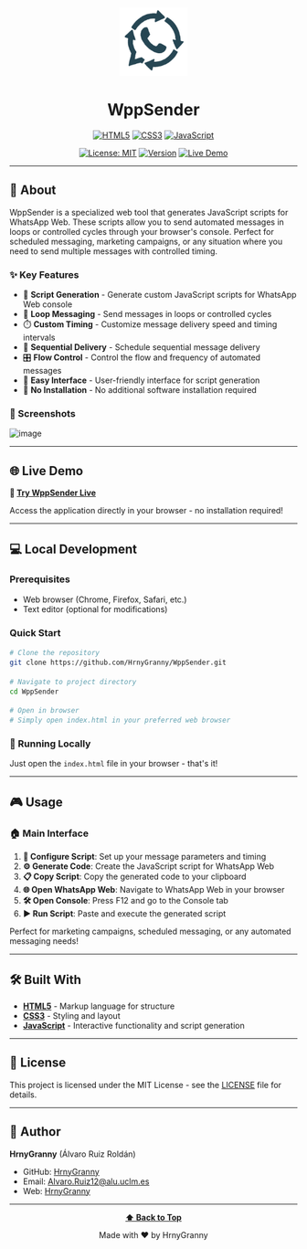 <div align="center">

<!-- LOGO -->
<img src="WppSender/assets/WppSender.png" alt="WppSender Logo" width="120" height="120">

<!-- PROJECT NAME -->
# WppSender

<!-- LANGUAGE BADGES -->
[![HTML5](https://img.shields.io/badge/HTML5-E34F26?style=for-the-badge&logo=html5&logoColor=white)](https://developer.mozilla.org/en-US/docs/Web/HTML)
[![CSS3](https://img.shields.io/badge/CSS3-1572B6?style=for-the-badge&logo=css3&logoColor=white)](https://developer.mozilla.org/en-US/docs/Web/CSS)
[![JavaScript](https://img.shields.io/badge/JavaScript-F7DF1E?style=for-the-badge&logo=javascript&logoColor=black)](https://developer.mozilla.org/en-US/docs/Web/JavaScript)

<!-- STATUS BADGES -->
[![License: MIT](https://img.shields.io/badge/License-MIT-yellow.svg?style=for-the-badge)](LICENSE)
[![Version](https://img.shields.io/badge/version-1.0.0-blue.svg?style=for-the-badge)](releases)
[![Live Demo](https://img.shields.io/badge/Live-Demo-green.svg?style=for-the-badge)](https://wppsender.netlify.app/)

</div>

---

## 🚀 About

WppSender is a specialized web tool that generates JavaScript scripts for WhatsApp Web. These scripts allow you to send automated messages in loops or controlled cycles through your browser's console. Perfect for scheduled messaging, marketing campaigns, or any situation where you need to send multiple messages with controlled timing.

### ✨ Key Features

- 📝 **Script Generation** - Generate custom JavaScript scripts for WhatsApp Web console
- 🔄 **Loop Messaging** - Send messages in loops or controlled cycles
- ⏱️ **Custom Timing** - Customize message delivery speed and timing intervals
- 📅 **Sequential Delivery** - Schedule sequential message delivery
- 🎛️ **Flow Control** - Control the flow and frequency of automated messages
- 🎨 **Easy Interface** - User-friendly interface for script generation
- 🚫 **No Installation** - No additional software installation required

### 📸 Screenshots

![image](https://github.com/user-attachments/assets/3d12de2d-acae-41de-b9ee-a740ac53066c)


---

## 🌐 Live Demo

**🔗 [Try WppSender Live](https://hrnygranny.me/WppSender/)**

Access the application directly in your browser - no installation required!

---

## 💻 Local Development

### Prerequisites

- Web browser (Chrome, Firefox, Safari, etc.)
- Text editor (optional for modifications)

### Quick Start

```bash
# Clone the repository
git clone https://github.com/HrnyGranny/WppSender.git

# Navigate to project directory
cd WppSender

# Open in browser
# Simply open index.html in your preferred web browser
```

### 🚀 Running Locally

Just open the `index.html` file in your browser - that's it!

---

## 🎮 Usage

### 🏠 Main Interface

1. **📝 Configure Script**: Set up your message parameters and timing
2. **⚙️ Generate Code**: Create the JavaScript script for WhatsApp Web
3. **📋 Copy Script**: Copy the generated code to your clipboard
4. **🌐 Open WhatsApp Web**: Navigate to WhatsApp Web in your browser
5. **🛠️ Open Console**: Press F12 and go to the Console tab
6. **▶️ Run Script**: Paste and execute the generated script

Perfect for marketing campaigns, scheduled messaging, or any automated messaging needs!

---

## 🛠️ Built With

- **[HTML5](https://developer.mozilla.org/en-US/docs/Web/HTML)** - Markup language for structure
- **[CSS3](https://developer.mozilla.org/en-US/docs/Web/CSS)** - Styling and layout
- **[JavaScript](https://developer.mozilla.org/en-US/docs/Web/JavaScript)** - Interactive functionality and script generation

---

## 📄 License

This project is licensed under the MIT License - see the [LICENSE](LICENSE) file for details.

---

## 👤 Author

**HrnyGranny** (Álvaro Ruiz Roldán)

- GitHub: [HrnyGranny](https://github.com/HrnyGranny)
- Email: [Alvaro.Ruiz12@alu.uclm.es](mailto:Alvaro.Ruiz12@alu.uclm.es)
- Web: [HrnyGranny](https://hrnygranny.github.io/)

---

<div align="center">

**[⬆ Back to Top](#wppsender)**

Made with ❤️ by HrnyGranny

</div>
